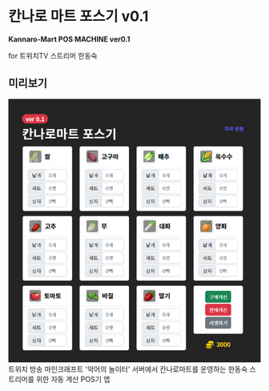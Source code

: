 # 칸나로 마트 포스기 v0.1
**Kannaro-Mart POS MACHINE ver0.1**

for 트위치TV 스트리머 한동숙

## 미리보기
![preview](./public/preview.png)
트위치 방송 마인크래프트 '악어의 놀이터' 서버에서 칸나로마트를 운영하는 한동숙 스트리머를 위한 자동 계산 POS기 앱